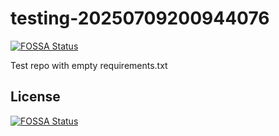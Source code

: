 # testing-20250709200944076
[![FOSSA Status](https://app.fossa.com/api/projects/git%2Bgithub.com%2Fkirogum%2Ftesting-20250709200944076.svg?type=shield)](https://app.fossa.com/projects/git%2Bgithub.com%2Fkirogum%2Ftesting-20250709200944076?ref=badge_shield)

Test repo with empty requirements.txt


## License
[![FOSSA Status](https://app.fossa.com/api/projects/git%2Bgithub.com%2Fkirogum%2Ftesting-20250709200944076.svg?type=large)](https://app.fossa.com/projects/git%2Bgithub.com%2Fkirogum%2Ftesting-20250709200944076?ref=badge_large)